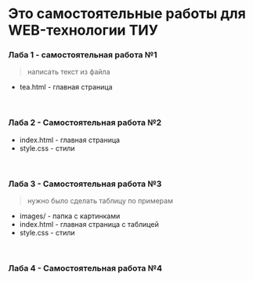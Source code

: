 # Это самостоятельные работы для WEB-технологии ТИУ

### Лаба 1 - самостоятельная работа №1
> написать текст из файла
- tea.html - главная страница
<br>

### Лаба 2 - Самостоятельная работа №2
> 
- index.html - главная страница
- style.css - стили
<br>

### Лаба 3 - Самостоятельная работа №3
> нужно было сделать таблицу по примерам
- images/ - папка с картинками
- index.html - главная страница с таблицей
- style.css - стили
<br>

### Лаба 4 - Самостоятельная работа №4
